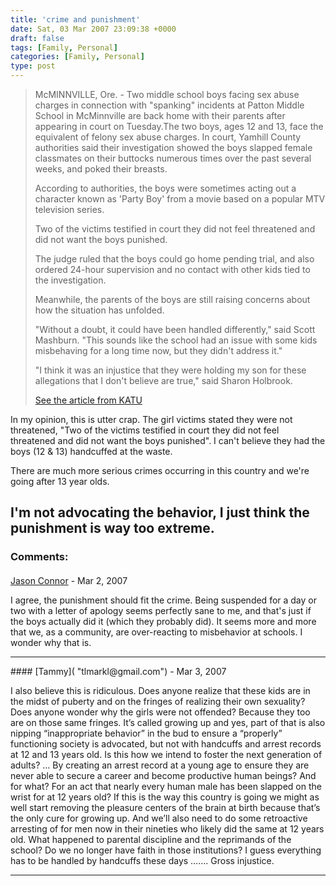```yaml
---
title: 'crime and punishment'
date: Sat, 03 Mar 2007 23:09:38 +0000
draft: false
tags: [Family, Personal]
categories: [Family, Personal]
type: post
---
```


> McMINNVILLE, Ore. - Two middle school boys facing sex abuse charges in connection with "spanking" incidents at Patton Middle School in McMinnville are back home with their parents after appearing in court on Tuesday.The two boys, ages 12 and 13, face the equivalent of felony sex abuse charges. In court, Yamhill County authorities said their investigation showed the boys slapped female classmates on their buttocks numerous times over the past several weeks, and poked their breasts.
>
> According to authorities, the boys were sometimes acting out a character known as 'Party Boy' from a movie based on a popular MTV television series.
>
> Two of the victims testified in court they did not feel threatened and did not want the boys punished.
>
> The judge ruled that the boys could go home pending trial, and also ordered 24-hour supervision and no contact with other kids tied to the investigation.
>
> Meanwhile, the parents of the boys are still raising concerns about how the situation has unfolded.
>
> "Without a doubt, it could have been handled differently," said Scott Mashburn. "This sounds like the school had an issue with some kids misbehaving for a long time now, but they didn't address it."
>
> "I think it was an injustice that they were holding my son for these allegations that I don't believe are true," said Sharon Holbrook.
>
> [See the article from KATU](http://www.katu.com/news/6121446.html)

In my opinion, this is utter crap. The girl victims stated they were not threatened, "Two of the victims testified in court they did not feel threatened and did not want the boys punished". I can't believe they had the boys (12 & 13) handcuffed at the waste.

There are much more serious crimes occurring in this country and we're going after 13 year olds.

I'm not advocating the behavior, I just think the punishment is way too extreme.
---
### Comments:
####
[Jason Connor](http://glutt.com "jlc@glutt.com") - <time datetime="2007-03-06 16:44:07">Mar 2, 2007</time>

I agree, the punishment should fit the crime. Being suspended for a day or two with a letter of apology seems perfectly sane to me, and that's just if the boys actually did it (which they probably did). It seems more and more that we, as a community, are over-reacting to misbehavior at schools. I wonder why that is.
<hr />
####
[Tammy]( "tlmarkl@gmail.com") - <time datetime="2007-03-07 12:02:21">Mar 3, 2007</time>

I also believe this is ridiculous. Does anyone realize that these kids are in the midst of puberty and on the fringes of realizing their own sexuality? Does anyone wonder why the girls were not offended? Because they too are on those same fringes. It’s called growing up and yes, part of that is also nipping “inappropriate behavior” in the bud to ensure a “properly” functioning society is advocated, but not with handcuffs and arrest records at 12 and 13 years old. Is this how we intend to foster the next generation of adults? … By creating an arrest record at a young age to ensure they are never able to secure a career and become productive human beings? And for what? For an act that nearly every human male has been slapped on the wrist for at 12 years old? If this is the way this country is going we might as well start removing the pleasure centers of the brain at birth because that’s the only cure for growing up. And we’ll also need to do some retroactive arresting of for men now in their nineties who likely did the same at 12 years old. What happened to parental discipline and the reprimands of the school? Do we no longer have faith in those institutions? I guess everything has to be handled by handcuffs these days ……. Gross injustice.
<hr />
